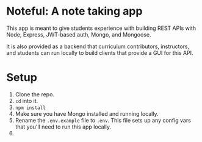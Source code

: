 # Noteful: A note taking app

This app is meant to give students experience with building REST APIs with Node, Express, JWT-based auth, Mongo, and Mongoose.

It is also provided as a backend that curriculum contributors, instructors, and students can run locally to build clients that provide a GUI for this API.


# Setup

1. Clone the repo.
2. `cd` into it.
3. `npm install`
4. Make sure you have Mongo installed and running locally.
5. Rename the `.env.example` file to `.env`. This file sets up any config vars that you'll need to run this app locally.
6. 
